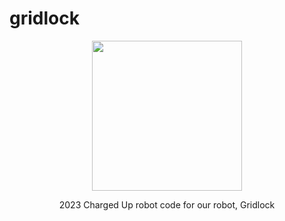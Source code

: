 # gridlock

<p align = "Center">
  <img src="https://windowsvistaiscool.github.io/i-github.io/gridlock%20ico.png" width=240 height=240 />
</p>
<p align = "Center">
  2023 Charged Up robot code for our robot, Gridlock
 </p>

